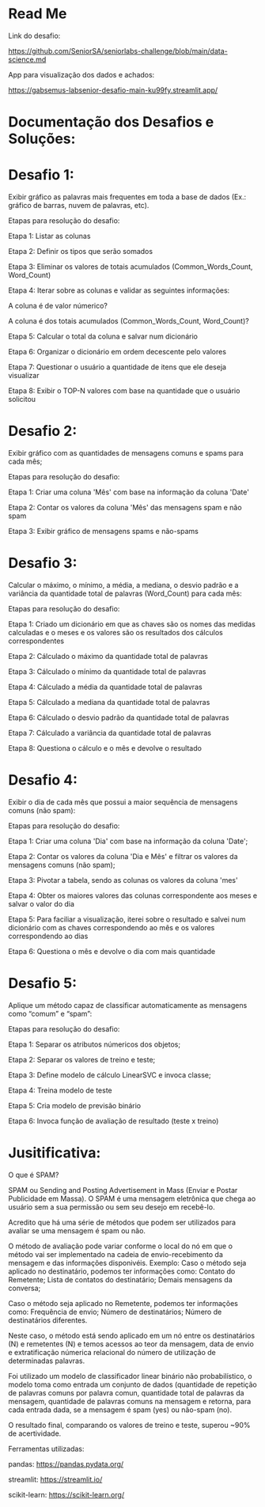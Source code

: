 # Read Me

Link do desafio: 

https://github.com/SeniorSA/seniorlabs-challenge/blob/main/data-science.md

App para visualização dos dados e achados: 

https://gabsemus-labsenior-desafio-main-ku99fy.streamlit.app/
  
# Documentação dos Desafios e Soluções:

#  Desafio 1:
Exibir gráfico as palavras mais frequentes em toda a base de dados (Ex.: gráfico de barras, nuvem de palavras, etc).
 
Etapas para resolução do desafio:

  Etapa 1: Listar as colunas
  
  Etapa 2: Definir os tipos que serão somados
  
  Etapa 3: Eliminar os valores de totais acumulados (Common_Words_Count, Word_Count)
  
  Etapa 4: Iterar sobre as colunas e validar as seguintes informações:
  
  A coluna é de valor númerico?
  
  A coluna é dos totais acumulados (Common_Words_Count, Word_Count)?
  
  Etapa 5: Calcular o total da coluna e salvar num dicionário
  
  Etapa 6: Organizar o dicionário em ordem decescente pelo valores
  
  Etapa 7: Questionar o usuário a quantidade de itens que ele deseja visualizar
  
  Etapa 8: Exibir o TOP-N valores com base na quantidade que o usuário solicitou
  
#  Desafio 2:
Exibir gráfico com as quantidades de mensagens comuns e spams para cada mês;
 
Etapas para resolução do desafio:
  
  Etapa 1: Criar uma coluna 'Mês' com base na informação da coluna 'Date'
  
  Etapa 2: Contar os valores da coluna 'Mês' das mensagens spam e não spam
  
  Etapa 3: Exibir gráfico de mensagens spams e não-spams
  
#  Desafio 3:
Calcular o máximo, o mínimo, a média, a mediana, o desvio padrão e a variância da quantidade total de palavras (Word_Count) para cada mês:
 
Etapas para resolução do desafio:
  
  Etapa 1: Criado um dicionário em que as chaves são os nomes das medidas calculadas e o meses e os valores são os resultados dos cálculos correspondentes
  
  Etapa 2: Cálculado o máximo da quantidade total de palavras
  
  Etapa 3: Cálculado o mínimo da quantidade total de palavras
  
  Etapa 4: Cálculado a média da quantidade total de palavras
  
  Etapa 5: Cálculado a mediana da quantidade total de palavras
  
  Etapa 6: Cálculado o desvio padrão da quantidade total de palavras
  
  Etapa 7: Cálculado a variância da quantidade total de palavras
  
  Etapa 8: Questiona o cálculo e o mês e devolve o resultado
  
#  Desafio 4:
Exibir o dia de cada mês que possui a maior sequência de mensagens comuns (não spam):
 
Etapas para resolução do desafio:
  
  Etapa 1: Criar uma coluna 'Dia' com base na informação da coluna 'Date';
  
  Etapa 2: Contar os valores da coluna 'Dia e Mês' e filtrar os valores da mensagens comuns (não spam);
  
  Etapa 3: Pivotar a tabela, sendo as colunas os valores da coluna 'mes'
  
  Etapa 4: Obter os maiores valores das colunas correspondente aos meses e salvar o valor do dia
  
  Etapa 5: Para faciliar a visualização, iterei sobre o resultado e salvei num dicionário com as chaves correspondendo ao mês e os valores correspondendo ao dias
  
  Etapa 6: Questiona o mês e devolve o dia com mais quantidade

#  Desafio 5:
Aplique um método capaz de classificar automaticamente as mensagens como “comum” e “spam”:
 
Etapas para resolução do desafio:
  
  Etapa 1: Separar os atributos númericos dos objetos;
  
  Etapa 2: Separar os valores de treino e teste;
  
  Etapa 3: Define modelo de cálculo LinearSVC e invoca classe;
  
  Etapa 4: Treina modelo de teste
  
  Etapa 5: Cria modelo de previsão binário
  
  Etapa 6: Invoca função de avaliação de resultado (teste x treino)

# Jusitificativa:

O que é SPAM?

SPAM ou Sending and Posting Advertisement in Mass (Enviar e Postar Publicidade em Massa).
O SPAM é uma mensagem eletrônica que chega ao usuário sem a sua permissão ou sem seu desejo em recebê-lo.

Acredito que há uma série de métodos que podem ser utilizados para avaliar se uma mensagem é spam ou não.

O método de avaliação pode variar conforme o local do nó em que o método vai ser implementado na cadeia de envio-recebimento da mensagem e das informações disponivéis.
Exemplo:
  Caso o método seja aplicado no destinatário, podemos ter informações como:
    Contato do Remetente;
    Lista de contatos do destinatário;
    Demais mensagens da conversa;

Caso o método seja aplicado no Remetente, podemos ter informações como:
    Frequência de envio;
    Número de destinatários;
    Número de destinatários diferentes.
    
Neste caso, o método está sendo aplicado em um nó entre os destinatários (N) e remetentes (N) e temos acessos ao teor da mensagem, data de envio e extratificação númerica relacional do número de utilização de determinadas palavras.

Foi utilizado um modelo de classificador linear binário não probabilístico, o modelo toma como entrada um conjunto de dados (quantidade de repetição de palavras comuns por palavra comun, quantidade total de palavras da mensagem, quantidade de palavras comuns na mensagem e retorna, para cada entrada dada, se a mensagem é spam (yes) ou não-spam (no).

O resultado final, comparando os valores de treino e teste, superou ~90% de acertividade.

Ferramentas utilizadas: 
  
  pandas: https://pandas.pydata.org/
  
  streamlit: https://streamlit.io/
  
  scikit-learn: https://scikit-learn.org/
